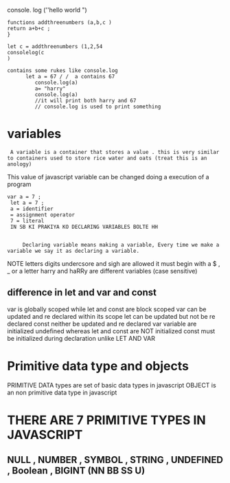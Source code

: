 console. log (''hello world ")

	functions addthreenumbers (a,b,c )
	return a+b+c ;
	}
	
	let c = addthreenumbers (1,2,54
	consolelog(c
	)
	
	contains some rukes like console.log
	      let a = 67 / /  a contains 67
	         console.log(a)    
	         a= "harry" 
	         console.log(a)
	         //it will print both harry and 67
	         // console.log is used to print something
	         
# variables 
	 A variable is a container that stores a value . this is very similar to containers used to store rice water and oats (treat this is an anology)
This value of javascript variable can be changed doing a execution of a program 

	var a = 7 ;
	 let a = 7 ; 
	 a = identifier 
	 = assignment operator 
	 7 = literal
	 IN SB KI PRAKIYA KO DECLARING VARIABLES BOLTE HH 


		 Declaring variable means making a variable, Every time we make a variable we say it as declaring a variable.
 
NOTE 
letters digits undercsore and sigh are allowed 
	it must begin with a $ , _ or a letter 
	harry and haRRy are different variables (case sensitive)
## difference in let and var and const 

var is globally scoped while let and const are block scoped 
var can be updated and re declared within its scope 
let can be updated but not be re declared 
const neither be updated and re declared 
var variable are initialized undefined whereas let and const are NOT initialized 
const must be initialized during declaration unlike LET AND VAR 
# Primitive  data type and objects 
PRIMITIVE DATA types are set of basic data types in javascript 
OBJECT is an non primitive data type in javascript 
# THERE ARE 7 PRIMITIVE TYPES IN JAVASCRIPT 
## NULL , NUMBER , SYMBOL , STRING , UNDEFINED , Boolean , BIGINT (NN BB SS U)



